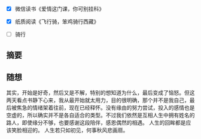 - [x] 微信读书《爱情这门课，你可别挂科》
- [x] 纸质阅读《飞行骑，笨鸡骑行西藏》
- [ ] 骑行


## 摘要


## 随想
其实，开始是好奇，然后又是不解，特别的想知道为什么，最后变成了恼怒。但这两天看点书静下心来，我从最开始就太用力，目的很明确，那个并不是我自己，最后被焦急的情绪架着往前，现在已经释怀。没有缘由的努力尝试，投入的感情也是空虚的，所以确实并不是各自适合的类型。不过我们依然是互相人生中拥有姓名的路人，即使缘分不够，也要感谢这段陪伴，感恩偶然的相遇。
人生的回眸都是应该笑脸相迎的。
人生若只如初见，何事秋风悲画扇。